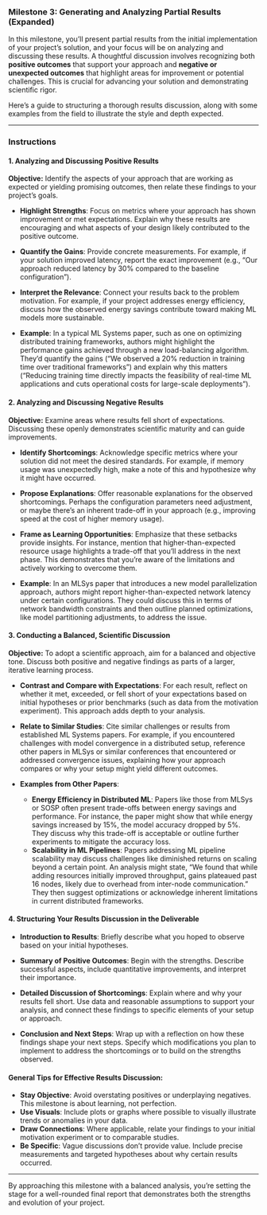 ### Milestone 3: Generating and Analyzing Partial Results (Expanded)

In this milestone, you’ll present partial results from the initial implementation of your project’s solution, and your focus will be on analyzing and discussing these results. A thoughtful discussion involves recognizing both **positive outcomes** that support your approach and **negative or unexpected outcomes** that highlight areas for improvement or potential challenges. This is crucial for advancing your solution and demonstrating scientific rigor.

Here’s a guide to structuring a thorough results discussion, along with some examples from the field to illustrate the style and depth expected.

---

### Instructions

#### 1. Analyzing and Discussing Positive Results
   **Objective:** Identify the aspects of your approach that are working as expected or yielding promising outcomes, then relate these findings to your project’s goals.

   - **Highlight Strengths**: Focus on metrics where your approach has shown improvement or met expectations. Explain why these results are encouraging and what aspects of your design likely contributed to the positive outcome.
   
   - **Quantify the Gains**: Provide concrete measurements. For example, if your solution improved latency, report the exact improvement (e.g., “Our approach reduced latency by 30% compared to the baseline configuration”).

   - **Interpret the Relevance**: Connect your results back to the problem motivation. For example, if your project addresses energy efficiency, discuss how the observed energy savings contribute toward making ML models more sustainable.

   - **Example**: In a typical ML Systems paper, such as one on optimizing distributed training frameworks, authors might highlight the performance gains achieved through a new load-balancing algorithm. They’d quantify the gains (“We observed a 20% reduction in training time over traditional frameworks”) and explain why this matters (“Reducing training time directly impacts the feasibility of real-time ML applications and cuts operational costs for large-scale deployments”).

#### 2. Analyzing and Discussing Negative Results
   **Objective:** Examine areas where results fell short of expectations. Discussing these openly demonstrates scientific maturity and can guide improvements.

   - **Identify Shortcomings**: Acknowledge specific metrics where your solution did not meet the desired standards. For example, if memory usage was unexpectedly high, make a note of this and hypothesize why it might have occurred.

   - **Propose Explanations**: Offer reasonable explanations for the observed shortcomings. Perhaps the configuration parameters need adjustment, or maybe there’s an inherent trade-off in your approach (e.g., improving speed at the cost of higher memory usage).
   
   - **Frame as Learning Opportunities**: Emphasize that these setbacks provide insights. For instance, mention that higher-than-expected resource usage highlights a trade-off that you’ll address in the next phase. This demonstrates that you’re aware of the limitations and actively working to overcome them.

   - **Example**: In an MLSys paper that introduces a new model parallelization approach, authors might report higher-than-expected network latency under certain configurations. They could discuss this in terms of network bandwidth constraints and then outline planned optimizations, like model partitioning adjustments, to address the issue.

#### 3. Conducting a Balanced, Scientific Discussion
   **Objective:** To adopt a scientific approach, aim for a balanced and objective tone. Discuss both positive and negative findings as parts of a larger, iterative learning process.

   - **Contrast and Compare with Expectations**: For each result, reflect on whether it met, exceeded, or fell short of your expectations based on initial hypotheses or prior benchmarks (such as data from the motivation experiment). This approach adds depth to your analysis.

   - **Relate to Similar Studies**: Cite similar challenges or results from established ML Systems papers. For example, if you encountered challenges with model convergence in a distributed setup, reference other papers in MLSys or similar conferences that encountered or addressed convergence issues, explaining how your approach compares or why your setup might yield different outcomes.

   - **Examples from Other Papers**:
      - **Energy Efficiency in Distributed ML**: Papers like those from MLSys or SOSP often present trade-offs between energy savings and performance. For instance, the paper might show that while energy savings increased by 15%, the model accuracy dropped by 5%. They discuss why this trade-off is acceptable or outline further experiments to mitigate the accuracy loss.
      - **Scalability in ML Pipelines**: Papers addressing ML pipeline scalability may discuss challenges like diminished returns on scaling beyond a certain point. An analysis might state, “We found that while adding resources initially improved throughput, gains plateaued past 16 nodes, likely due to overhead from inter-node communication.” They then suggest optimizations or acknowledge inherent limitations in current distributed frameworks.

#### 4. Structuring Your Results Discussion in the Deliverable

   - **Introduction to Results**: Briefly describe what you hoped to observe based on your initial hypotheses.
   
   - **Summary of Positive Outcomes**: Begin with the strengths. Describe successful aspects, include quantitative improvements, and interpret their importance.
   
   - **Detailed Discussion of Shortcomings**: Explain where and why your results fell short. Use data and reasonable assumptions to support your analysis, and connect these findings to specific elements of your setup or approach.
   
   - **Conclusion and Next Steps**: Wrap up with a reflection on how these findings shape your next steps. Specify which modifications you plan to implement to address the shortcomings or to build on the strengths observed.

#### General Tips for Effective Results Discussion:
   - **Stay Objective**: Avoid overstating positives or underplaying negatives. This milestone is about learning, not perfection.
   - **Use Visuals**: Include plots or graphs where possible to visually illustrate trends or anomalies in your data.
   - **Draw Connections**: Where applicable, relate your findings to your initial motivation experiment or to comparable studies.
   - **Be Specific**: Vague discussions don’t provide value. Include precise measurements and targeted hypotheses about why certain results occurred.

---

By approaching this milestone with a balanced analysis, you’re setting the stage for a well-rounded final report that demonstrates both the strengths and evolution of your project. 